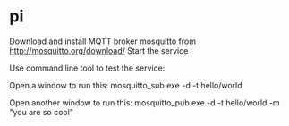 # pi

Download and install MQTT broker mosquitto from http://mosquitto.org/download/
Start the service

Use command line tool to test the service:

Open a window to run this:
  mosquitto_sub.exe -d -t hello/world

Open another window to run this:
  mosquitto_pub.exe -d -t hello/world -m "you are so cool"



